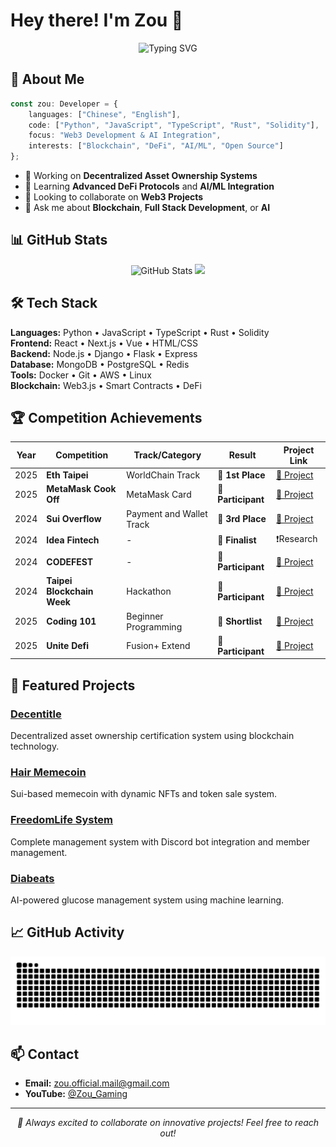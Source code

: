# Hey there! I'm Zou 👋
<div align="center">
  <img src="https://readme-typing-svg.herokuapp.com?font=Fira+Code&size=18&pause=1000&color=2196F3&center=true&vCenter=true&width=600&lines=Full+Stack+Developer+%7C+Web3+Enthusiast;AI+Integration+Specialist+%7C+Blockchain+Innovator" alt="Typing SVG" />
</div>

## 🚀 About Me
```typescript
const zou: Developer = {
    languages: ["Chinese", "English"],
    code: ["Python", "JavaScript", "TypeScript", "Rust", "Solidity"],
    focus: "Web3 Development & AI Integration",
    interests: ["Blockchain", "DeFi", "AI/ML", "Open Source"]
};
```

- 🔭 Working on **Decentralized Asset Ownership Systems**
- 🌱 Learning **Advanced DeFi Protocols** and **AI/ML Integration**
- 👯 Looking to collaborate on **Web3 Projects**
- 💬 Ask me about **Blockchain**, **Full Stack Development**, or **AI**

## 📊 GitHub Stats
<div align="center">
  <img src="https://github-readme-stats.vercel.app/api?username=ZouBadCode&show_icons=true&theme=dark&hide_border=true" alt="GitHub Stats" />
  <img src="https://github-readme-stats.vercel.app/api/top-langs/?username=ZouBadCode&layout=compact&theme=dark&hide_border=true" />
</div>

## 🛠️ Tech Stack
**Languages:** Python • JavaScript • TypeScript • Rust • Solidity  
**Frontend:** React • Next.js • Vue • HTML/CSS  
**Backend:** Node.js • Django • Flask • Express  
**Database:** MongoDB • PostgreSQL • Redis  
**Tools:** Docker • Git • AWS • Linux  
**Blockchain:** Web3.js • Smart Contracts • DeFi

## 🏆 Competition Achievements
| Year | Competition | Track/Category | Result | Project Link |
|------|-------------|----------------|---------|--------------|
| 2025 | **Eth Taipei** | WorldChain Track | 🥇 **1st Place** | [🔗 Project](https://github.com/Realove-world/Realove) |
| 2025 | **MetaMask Cook Off** | MetaMask Card | 🎯 **Participant** | [🔗 Project](https://github.com/ZzyzxLabs/circle-split) |
| 2024 | **Sui Overflow** | Payment and Wallet Track | 🥉 **3rd Place** | [🔗 Project](https://github.com/ZzyzxLabs/sea-wallet-ai-overflow) |
| 2024 | **Idea Fintech** | - | 🏅 **Finalist** | ❗Research |
| 2024 | **CODEFEST** | - | 🎯 **Participant** | [🔗 Project](https://github.com/ZouBadCode/Taipei-City-Dashboard) |
| 2024 | **Taipei Blockchain Week** | Hackathon | 🎯 **Participant** | [🔗 Project](https://github.com/ZouBadCode/Decentitle) |
| 2025 | **Coding 101** | Beginner Programming | 🎯 **Shortlist** | [🔗 Project](https://github.com/MeDeSciNet/Diabeat-AI-fork) |
| 2025 | **Unite Defi** | Fusion+ Extend | 🎯 **Participant** | [🔗 Project](https://github.com/ZzyzxLabs/sui-fusion-plus) |

## 🚀 Featured Projects
### [Decentitle](https://github.com/ZouBadCode/Decentitle)
Decentralized asset ownership certification system using blockchain technology.

### [Hair Memecoin](https://github.com/ZouBadCode/hair_meme) 
Sui-based memecoin with dynamic NFTs and token sale system.

### [FreedomLife System](https://github.com/ZouBadCode/freedomlifeS2_system)
Complete management system with Discord bot integration and member management.

### [Diabeats](https://github.com/creaper9487/2025-AI-glucose)
AI-powered glucose management system using machine learning.

## 📈 GitHub Activity
<div align="center">
  <img src="https://raw.githubusercontent.com/zoubadcode/zoubadcode/output/snake.svg" alt="Snake animation" />
</div>

## 📫 Contact
- **Email:** zou.official.mail@gmail.com
- **YouTube:** [@Zou_Gaming](https://www.youtube.com/@Zou_Gaming)

---
<div align="center">
  <i>🌟 Always excited to collaborate on innovative projects! Feel free to reach out!</i>
</div>
